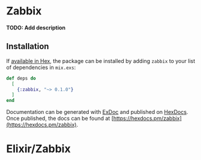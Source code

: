 # Zabbix

**TODO: Add description**

## Installation

If [available in Hex](https://hex.pm/docs/publish), the package can be installed
by adding `zabbix` to your list of dependencies in `mix.exs`:

```elixir
def deps do
  [
    {:zabbix, "~> 0.1.0"}
  ]
end
```

Documentation can be generated with [ExDoc](https://github.com/elixir-lang/ex_doc)
and published on [HexDocs](https://hexdocs.pm). Once published, the docs can
be found at [https://hexdocs.pm/zabbix](https://hexdocs.pm/zabbix).

# Elixir/Zabbix
